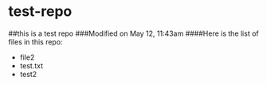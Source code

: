 test-repo
=========

##this is a test repo
###Modified on May 12, 11:43am
####Here is the list of files in this repo:
* file2
* test.txt
* test2
